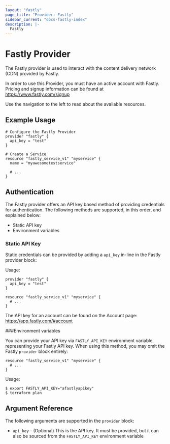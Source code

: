 ```yaml
---
layout: "fastly"
page_title: "Provider: Fastly"
sidebar_current: "docs-fastly-index"
description: |-
  Fastly
---
```


# Fastly Provider

The Fastly provider is used to interact with the content delivery network (CDN)
provided by Fastly.

In order to use this Provider, you must have an active account with Fastly.
Pricing and signup information can be found at https://www.fastly.com/signup

Use the navigation to the left to read about the available resources.

## Example Usage

```
# Configure the Fastly Provider
provider "fastly" {
  api_key = "test"
}

# Create a Service
resource "fastly_service_v1" "myservice" {
  name = "myawesometestservice"

  # ...
}
```

## Authentication

The Fastly provider offers an API key based method of providing credentials for
authentication. The following methods are supported, in this order, and
explained below:

- Static API key
- Environment variables


### Static API Key ###

Static credentials can be provided by adding a `api_key` in-line in the
Fastly provider block:

Usage:

```
provider "fastly" {
  api_key = "test"
}

resource "fastly_service_v1" "myservice" {
  # ...
}
```

The API key for an account can be found on the Account page: https://app.fastly.com/#account

###Environment variables

You can provide your API key via `FASTLY_API_KEY` environment variable,
representing your Fastly API key. When using this method, you may omit the
Fastly `provider` block entirely:

```
resource "fastly_service_v1" "myservice" {
  # ...
}
```

Usage:

```
$ export FASTLY_API_KEY="afastlyapikey"
$ terraform plan
```

## Argument Reference

The following arguments are supported in the `provider` block:

* `api_key` - (Optional) This is the API key. It must be provided, but
  it can also be sourced from the `FASTLY_API_KEY` environment variable
